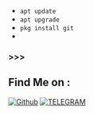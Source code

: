 
* `apt update`
* `apt upgrade`
* `pkg install git`
* 
###  >>>

## Find Me on :
[![Github](https://img.shields.io/badge/Github-D1MMY-green?style=for-the-badge&logo=github)](https://github.com/D1MMY0 )
[![TELEGRAM](https://img.shields.io/badge/TELEGRAM-D1MMY-blue?style=for-the-badge&logo=telegram)](https://t.me/the_D1)
